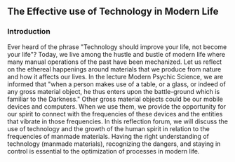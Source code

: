 ## The Effective use of Technology in Modern Life

### Introduction

Ever heard of the phrase "Technology should improve your life, not become your life"? Today, we live among the hustle and bustle of modern life where many manual operations of the past have been mechanized. Let us reflect on the ethereal happenings around materials that we produce from nature and how it affects our lives. In the lecture Modern Psychic Science, we are informed that "when a person makes use of a table, or a glass, or indeed of any gross material object, he thus enters upon the battle-ground which is familiar to the Darkness." Other gross material objects could be our mobile devices and computers. When we use them, we provide the opportunity for our spirit to connect with the frequencies of these devices and the entities that vibrate in those frequencies. In this reflection forum, we will discuss the use of technology and the growth of the human spirit in relation to the frequencies of manmade materials. Having the right understanding of technology (manmade materials), recognizing the dangers, and staying in control is essential to the optimization of processes in modern life.
